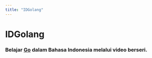 ```yaml
---
title: "IDGolang"
---
```


# IDGolang

### Belajar [Go](https://golang.org) dalam Bahasa Indonesia melalui video berseri.